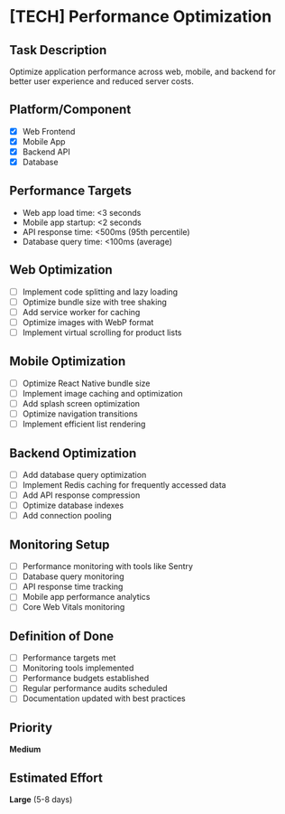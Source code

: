 # [TECH] Performance Optimization

## Task Description

Optimize application performance across web, mobile, and backend for better user experience and reduced server costs.

## Platform/Component

- [x] Web Frontend
- [x] Mobile App
- [x] Backend API
- [x] Database

## Performance Targets

- Web app load time: <3 seconds
- Mobile app startup: <2 seconds
- API response time: <500ms (95th percentile)
- Database query time: <100ms (average)

## Web Optimization

- [ ] Implement code splitting and lazy loading
- [ ] Optimize bundle size with tree shaking
- [ ] Add service worker for caching
- [ ] Optimize images with WebP format
- [ ] Implement virtual scrolling for product lists

## Mobile Optimization

- [ ] Optimize React Native bundle size
- [ ] Implement image caching and optimization
- [ ] Add splash screen optimization
- [ ] Optimize navigation transitions
- [ ] Implement efficient list rendering

## Backend Optimization

- [ ] Add database query optimization
- [ ] Implement Redis caching for frequently accessed data
- [ ] Add API response compression
- [ ] Optimize database indexes
- [ ] Add connection pooling

## Monitoring Setup

- [ ] Performance monitoring with tools like Sentry
- [ ] Database query monitoring
- [ ] API response time tracking
- [ ] Mobile app performance analytics
- [ ] Core Web Vitals monitoring

## Definition of Done

- [ ] Performance targets met
- [ ] Monitoring tools implemented
- [ ] Performance budgets established
- [ ] Regular performance audits scheduled
- [ ] Documentation updated with best practices

## Priority

**Medium**

## Estimated Effort

**Large** (5-8 days)

